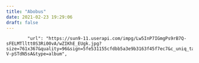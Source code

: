 ```yaml
---
title: "Abobus"
date: 2021-02-23 19:29:06
draft: false
---
```


            "url": "https://sun9-11.userapi.com/impg/Lw5InP7IGmgPs9rB7Q-sFELMTlltt0S3Ri00vA/wZIKhE_EUgk.jpg?size=761x367&quality=96&sign=5fe531155cfdbb5a3e9b3163f45f7ec7&c_uniq_tag=aQQzX4l_ZgeoCMVBKti87daV7oWCxHSo-V-pSTdN5sA&type=album",
